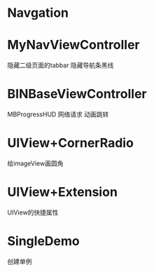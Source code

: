 # Navgation


# MyNavViewController
隐藏二级页面的tabbar
隐藏导航条黑线

# BINBaseViewController
MBProgressHUD
网络请求
动画跳转

# UIView+CornerRadio
给imageView画圆角

# UIView+Extension
UIView的快捷属性

# SingleDemo
创建单例
